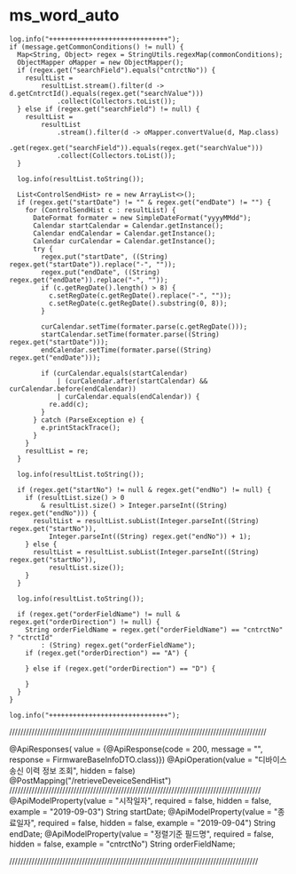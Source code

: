 # ms_word_auto

    log.info("++++++++++++++++++++++++++++++");
    if (message.getCommonConditions() != null) {
      Map<String, Object> regex = StringUtils.regexMap(commonConditions);
      ObjectMapper oMapper = new ObjectMapper();
      if (regex.get("searchField").equals("cntrctNo")) {
        resultList =
            resultList.stream().filter(d -> d.getCntrctId().equals(regex.get("searchValue")))
                .collect(Collectors.toList());
      } else if (regex.get("searchField") != null) {
        resultList =
            resultList
                .stream().filter(d -> oMapper.convertValue(d, Map.class)
                    .get(regex.get("searchField")).equals(regex.get("searchValue")))
                .collect(Collectors.toList());
      }

      log.info(resultList.toString());

      List<ControlSendHist> re = new ArrayList<>();
      if (regex.get("startDate") != "" & regex.get("endDate") != "") {
        for (ControlSendHist c : resultList) {
          DateFormat formater = new SimpleDateFormat("yyyyMMdd");
          Calendar startCalendar = Calendar.getInstance();
          Calendar endCalendar = Calendar.getInstance();
          Calendar curCalendar = Calendar.getInstance();
          try {
            regex.put("startDate", ((String) regex.get("startDate")).replace("-", ""));
            regex.put("endDate", ((String) regex.get("endDate")).replace("-", ""));
            if (c.getRegDate().length() > 8) {
              c.setRegDate(c.getRegDate().replace("-", ""));
              c.setRegDate(c.getRegDate().substring(0, 8));
            }

            curCalendar.setTime(formater.parse(c.getRegDate()));
            startCalendar.setTime(formater.parse((String) regex.get("startDate")));
            endCalendar.setTime(formater.parse((String) regex.get("endDate")));

            if (curCalendar.equals(startCalendar)
                | (curCalendar.after(startCalendar) && curCalendar.before(endCalendar))
                | curCalendar.equals(endCalendar)) {
              re.add(c);
            }
          } catch (ParseException e) {
            e.printStackTrace();
          }
        }
        resultList = re;
      }

      log.info(resultList.toString());

      if (regex.get("startNo") != null & regex.get("endNo") != null) {
        if (resultList.size() > 0
            & resultList.size() > Integer.parseInt((String) regex.get("endNo"))) {
          resultList = resultList.subList(Integer.parseInt((String) regex.get("startNo")),
              Integer.parseInt((String) regex.get("endNo")) + 1);
        } else {
          resultList = resultList.subList(Integer.parseInt((String) regex.get("startNo")),
              resultList.size());
        }
      }

      log.info(resultList.toString());

      if (regex.get("orderFieldName") != null & regex.get("orderDirection") != null) {
        String orderFieldName = regex.get("orderFieldName") == "cntrctNo" ? "ctrctId"
            : (String) regex.get("orderFieldName");
        if (regex.get("orderDirection") == "A") {

        } else if (regex.get("orderDirection") == "D") {

        }
      }
    }

    log.info("++++++++++++++++++++++++++++++");
////////////////////////////////////////////////////////////////////////////////////////////

@ApiResponses(
      value = {@ApiResponse(code = 200, message = "", response = FirmwareBaseInfoDTO.class)})
  @ApiOperation(value = "디바이스 송신 이력 정보 조회", hidden = false)
  @PostMapping("/retrieveDeveiceSendHist")
//////////////////////////////////////////////////////////////////////////////////////////
@ApiModelProperty(value = "시작일자", required = false, hidden = false, example = "2019-09-03")
  String startDate;
  @ApiModelProperty(value = "종료일자", required = false, hidden = false, example = "2019-09-04")
  String endDate;
  @ApiModelProperty(value = "정렬기준 필드명", required = false, hidden = false, example = "cntrctNo")
  String orderFieldName;

  /////////////////////////////////////////////////////////////////////////////////////////
